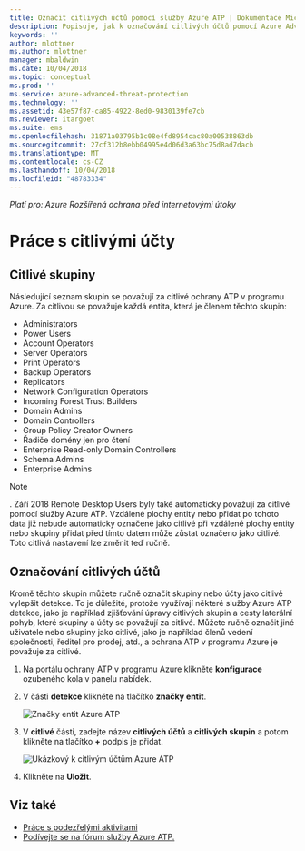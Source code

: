 ```yaml
---
title: Označit citlivých účtů pomocí služby Azure ATP | Dokumentace Microsoftu
description: Popisuje, jak k označování citlivých účtů pomocí Azure Advanced Threat Protection (ATP)
keywords: ''
author: mlottner
ms.author: mlottner
manager: mbaldwin
ms.date: 10/04/2018
ms.topic: conceptual
ms.prod: ''
ms.service: azure-advanced-threat-protection
ms.technology: ''
ms.assetid: 43e57f87-ca85-4922-8ed0-9830139fe7cb
ms.reviewer: itargoet
ms.suite: ems
ms.openlocfilehash: 31871a03795b1c08e4fd8954cac80a00538863db
ms.sourcegitcommit: 27cf312b8ebb04995e4d06d3a63bc75d8ad7dacb
ms.translationtype: MT
ms.contentlocale: cs-CZ
ms.lasthandoff: 10/04/2018
ms.locfileid: "48783334"
---
```

*Platí pro: Azure Rozšířená ochrana před internetovými útoky*



# <a name="working-with-sensitive-accounts"></a>Práce s citlivými účty

## <a name="sensitive-groups"></a>Citlivé skupiny

Následující seznam skupin se považují za citlivé ochrany ATP v programu Azure. Za citlivou se považuje každá entita, která je členem těchto skupin:

-   Administrators
-   Power Users
-   Account Operators
-   Server Operators
-   Print Operators
-   Backup Operators
-   Replicators
-   Network Configuration Operators 
-   Incoming Forest Trust Builders
-   Domain Admins
-   Domain Controllers
-   Group Policy Creator Owners 
-   Řadiče domény jen pro čtení 
-   Enterprise Read-only Domain Controllers 
-   Schema Admins 
-   Enterprise Admins

 > [!NOTE]
 > . Září 2018 Remote Desktop Users byly také automaticky považují za citlivé pomocí služby Azure ATP. Vzdálené plochy entity nebo přidat po tohoto data již nebude automaticky označené jako citlivé při vzdálené plochy entity nebo skupiny přidat před tímto datem může zůstat označeno jako citlivé. Toto citlivá nastavení lze změnit teď ručně.  

## <a name="tagging-sensitive-accounts"></a>Označování citlivých účtů

Kromě těchto skupin můžete ručně označit skupiny nebo účty jako citlivé vylepšit detekce. To je důležité, protože využívají některé služby Azure ATP detekce, jako je například zjišťování úpravy citlivých skupin a cesty laterální pohyb, které skupiny a účty se považují za citlivé. Můžete ručně označit jiné uživatele nebo skupiny jako citlivé, jako je například členů vedení společnosti, ředitel pro prodej, atd., a ochrana ATP v programu Azure je považuje za citlivé.

1.  Na portálu ochrany ATP v programu Azure klikněte **konfigurace** ozubeného kola v panelu nabídek.

2.  V části **detekce** klikněte na tlačítko **značky entit**.

    ![Značky entit Azure ATP](media/entity-tags.png)

3.  V **citlivé** části, zadejte název **citlivých účtů** a **citlivých skupin** a potom klikněte na tlačítko **+** podpis je přidat.

    ![Ukázkový k citlivým účtům Azure ATP](media/sensitive-account-sample.png)

4. Klikněte na **Uložit**.

    
## <a name="see-also"></a>Viz také

- [Práce s podezřelými aktivitami](working-with-suspicious-activities.md)
- [Podívejte se na fórum služby Azure ATP.](https://aka.ms/azureatpcommunity)